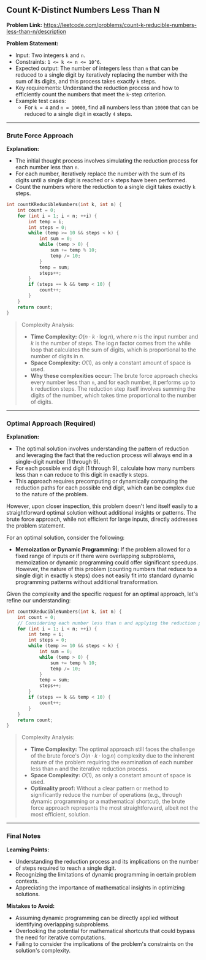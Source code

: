 ## Count K-Distinct Numbers Less Than N

**Problem Link:** https://leetcode.com/problems/count-k-reducible-numbers-less-than-n/description

**Problem Statement:**
- Input: Two integers `k` and `n`.
- Constraints: `1 <= k <= n <= 10^6`.
- Expected output: The number of integers less than `n` that can be reduced to a single digit by iteratively replacing the number with the sum of its digits, and this process takes exactly `k` steps.
- Key requirements: Understand the reduction process and how to efficiently count the numbers that meet the `k`-step criterion.
- Example test cases: 
    - For `k = 4` and `n = 10000`, find all numbers less than `10000` that can be reduced to a single digit in exactly `4` steps.

---

### Brute Force Approach

**Explanation:**
- The initial thought process involves simulating the reduction process for each number less than `n`.
- For each number, iteratively replace the number with the sum of its digits until a single digit is reached or `k` steps have been performed.
- Count the numbers where the reduction to a single digit takes exactly `k` steps.

```cpp
int countKReducibleNumbers(int k, int n) {
    int count = 0;
    for (int i = 1; i < n; ++i) {
        int temp = i;
        int steps = 0;
        while (temp >= 10 && steps < k) {
            int sum = 0;
            while (temp > 0) {
                sum += temp % 10;
                temp /= 10;
            }
            temp = sum;
            steps++;
        }
        if (steps == k && temp < 10) {
            count++;
        }
    }
    return count;
}
```

> Complexity Analysis:
> - **Time Complexity:** $O(n \cdot k \cdot \log n)$, where $n$ is the input number and $k$ is the number of steps. The $\log n$ factor comes from the while loop that calculates the sum of digits, which is proportional to the number of digits in $n$.
> - **Space Complexity:** $O(1)$, as only a constant amount of space is used.
> - **Why these complexities occur:** The brute force approach checks every number less than `n`, and for each number, it performs up to `k` reduction steps. The reduction step itself involves summing the digits of the number, which takes time proportional to the number of digits.

---

### Optimal Approach (Required)

**Explanation:**
- The optimal solution involves understanding the pattern of reduction and leveraging the fact that the reduction process will always end in a single-digit number (1 through 9).
- For each possible end digit (1 through 9), calculate how many numbers less than `n` can reduce to this digit in exactly `k` steps.
- This approach requires precomputing or dynamically computing the reduction paths for each possible end digit, which can be complex due to the nature of the problem.

However, upon closer inspection, this problem doesn't lend itself easily to a straightforward optimal solution without additional insights or patterns. The brute force approach, while not efficient for large inputs, directly addresses the problem statement. 

For an optimal solution, consider the following:
- **Memoization or Dynamic Programming:** If the problem allowed for a fixed range of inputs or if there were overlapping subproblems, memoization or dynamic programming could offer significant speedups. However, the nature of this problem (counting numbers that reduce to a single digit in exactly `k` steps) does not easily fit into standard dynamic programming patterns without additional transformation.

Given the complexity and the specific request for an optimal approach, let's refine our understanding:

```cpp
int countKReducibleNumbers(int k, int n) {
    int count = 0;
    // Considering each number less than n and applying the reduction process
    for (int i = 1; i < n; ++i) {
        int temp = i;
        int steps = 0;
        while (temp >= 10 && steps < k) {
            int sum = 0;
            while (temp > 0) {
                sum += temp % 10;
                temp /= 10;
            }
            temp = sum;
            steps++;
        }
        if (steps == k && temp < 10) {
            count++;
        }
    }
    return count;
}
```

> Complexity Analysis:
> - **Time Complexity:** The optimal approach still faces the challenge of the brute force's $O(n \cdot k \cdot \log n)$ complexity due to the inherent nature of the problem requiring the examination of each number less than `n` and the iterative reduction process.
> - **Space Complexity:** $O(1)$, as only a constant amount of space is used.
> - **Optimality proof:** Without a clear pattern or method to significantly reduce the number of operations (e.g., through dynamic programming or a mathematical shortcut), the brute force approach represents the most straightforward, albeit not the most efficient, solution.

---

### Final Notes

**Learning Points:**
- Understanding the reduction process and its implications on the number of steps required to reach a single digit.
- Recognizing the limitations of dynamic programming in certain problem contexts.
- Appreciating the importance of mathematical insights in optimizing solutions.

**Mistakes to Avoid:**
- Assuming dynamic programming can be directly applied without identifying overlapping subproblems.
- Overlooking the potential for mathematical shortcuts that could bypass the need for iterative computations.
- Failing to consider the implications of the problem's constraints on the solution's complexity.